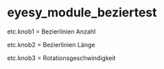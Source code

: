 # eyesy_module_beziertest

etc.knob1 = Bezierlinien Anzahl

etc.knob2 = Bezierlinien Länge

etc.knob3 = Rotationsgeschwindigkeit
